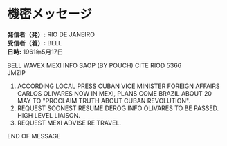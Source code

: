 # 機密メッセージ

**発信者（発）:** RIO DE JANEIRO  
**受信者（着）:** BELL  
**日時:** 1961年5月17日

BELL WAVEX MEXI INFO SAOP (BY POUCH) CITE RIOD 5366  
JMZIP  
1. ACCORDING LOCAL PRESS CUBAN VICE MINISTER FOREIGN AFFAIRS CARLOS OLIVARES NOW IN MEXI, PLANS COME BRAZIL ABOUT 20 MAY TO "PROCLAIM TRUTH ABOUT CUBAN REVOLUTION".  
2. REQUEST SOONEST RESUME DEROG INFO OLIVARES TO BE PASSED. HIGH LEVEL LIAISON.  
3. REQUEST MEXI ADVISE RE TRAVEL.  

END OF MESSAGE